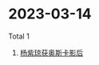 # 2023-03-14

Total 1

<!-- BEGIN -->
<!-- UpdateTime Tue Mar 14 2023 04:06:19 GMT+0800 (China Standard Time) -->

1. [杨紫琼获奥斯卡影后](https://www.zhihu.com/search?q=杨紫琼获奥斯卡影后)

<!-- END -->
